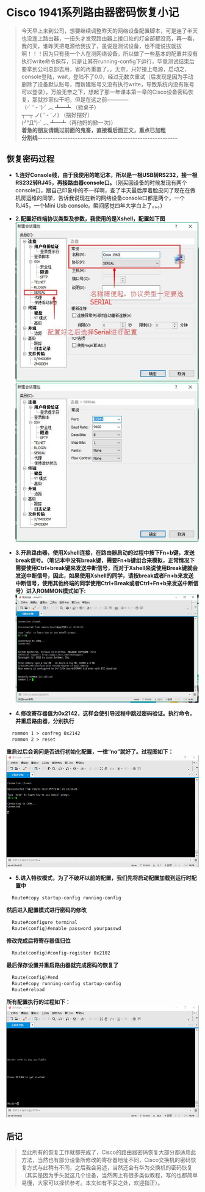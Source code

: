 # Cisco 1941系列路由器密码恢复小记 #
> 今天早上来到公司，想要继续调整昨天的网络设备配置脚本，可是连了半天也没连上路由器，一扭头才发现路由器上接口处的灯全部都没亮，再一看，我的天，谁昨天把电源给我拔了，虽说是测试设备，也不能说拔就拔啊！！！因为只有我一个人在测网络设备，所以做了一些基本的配置并没有执行write命令保存，只是让其在running-config下运行，毕竟测试结束后要拿到公司总部去用，省的再重置了。。无奈，只好接上电源，启动之，console登陆，wait，登陆不了0.0，经过无数次重试（后发现是因为手动删除了设备默认账号，而新建账号又没有执行write，导致系统内没有账号可以登录），万般无奈之下，想起了那一年课本第一章的Cisco设备密码恢复，那就抄家伙干吧，但是在这之前————  
（╯' - ')╯︵ ┻━┻ （掀桌子）  
┬─┬ ノ( ' - 'ノ) （摆好摆好）  
(╯°Д°)╯︵ ┻━┻（再他妈的掀一次)）  
**着急的朋友请跳过前面的鬼畜，直接看后面正文，重点已加粗**  
**分割线--------------------------------------------------------**

## 恢复密码过程 ##
- **1.连好Console线，由于我使用的笔记本，所以是一根USB转RS232，接一根RS232转RJ45，再接路由器console口。**（刚买回设备的时候发现有两个console口，跟自己印象中的不一样啊，查了半天最后厚着脸皮问了现在在做机房运维的同学，告诉我说现在新的网络设备console口都是两个，一个RJ45，一个Mini Usb console。瞬间感觉四年大学白上了。。。）

- **2.配置好终端协议类型及参数，我使用的是Xshell，配置如下图**  
![Xshell配置](/Code/Img/NetWork/Cisco/Xshell_config1.jpg)  
![Xshell配置](/Code/Img/NetWork/Cisco/Xshell_config2.jpg)  

- **3.开启路由器，使用Xshell连接，在路由器启动的过程中按下Fn+b键，发送break信号。（笔记本中没有break键，需要Fn+b键组合来模拟，正常情况下需要使用Ctrl+break键来发送中断信号，而对于Xshell来说使用Break键就会发送中断信号，因此，如果使用Xshell的同学，请按break或者Fn+b来发送中断信号，使用其他终端的同学使用Ctrl+Break或者Ctrl+Fn+b来发送中断信号）进入ROMMON模式如下:**  
![Xshell配置](/Code/Img/NetWork/Cisco/ROMMON_MODE.jpg)

- **4.修改寄存器值为0x2142，这样会使引导过程中跳过密码验证。执行命令，并重启路由器，分别执行**
```
  rommon 1 > confreg 0x2142
  rommon 2 > reset
```
**重启过后会询问是否进行初始化配置，一律“no”就好了。过程图如下：**  
![Xshell配置](/Code/Img/NetWork/Cisco/ROMMON_MODE.gif)

- **5.进入特权模式，为了不破坏以前的配置，我们先将启动配置加载到运行时配置中**
```
  Route#copy startup-config running-config
```
**然后进入配置模式进行密码的修改**
```
  Route#configure terminal
  Route(config)#enable password yourpasswd
```
**修改完成后将寄存器值归位**
```
  Route(config)#config-register 0x2102
```
**最后保存设置并重启路由器就完成密码的恢复了**
```
  Route(config)#end
  Route#copy running-config startup-config
  Route#reload
```
**所有配置执行的过程如下：**  
![Xshell配置](/Code/Img/NetWork/Cisco/Recovery_passwd.gif)

## 后记 ##
> 至此所有的恢复工作就都完成了，Cisco的路由器密码恢复大部分都适用此方法，当然也有部分设备所修改的寄存器地址不同，Cisco交换机的密码恢复方式与此稍有不同，之后我会另述，当然还会有华为交换机的密码恢复（其实是因为手头就这几个设备，当然网上有很多类似教程，写的也都简单易懂，大家可以择优参考。本文如有不妥之处，欢迎指正）。
